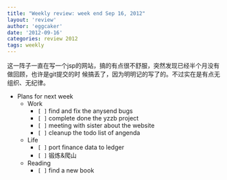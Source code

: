 ```yaml
---
title: "Weekly review: week end Sep 16, 2012" 
layout: 'review'
author: 'eggcaker'
date: '2012-09-16'
categories: review 2012
tags: weekly
---
```



这一阵子一直在写一个jsp的网站，搞的有点很不舒服，突然发现已经半个月没有做回顾，也许是git提交的时
候搞丢了，因为明明记的写了的。不过实在是有点无组织、无纪律。

  * Plans for next week 
    * Work 
      * `[ ]` find and fix the anysend bugs 
      * `[ ]` complete done the yzzb project 
      * `[ ]` meeting with sister about the website 
      * `[ ]` cleanup the todo list of angenda 
    * Life 
      * `[ ]` port finance data to ledger 
      * `[ ]` 锻炼&爬山 
    * Reading 
      * `[ ]` find a new book 

